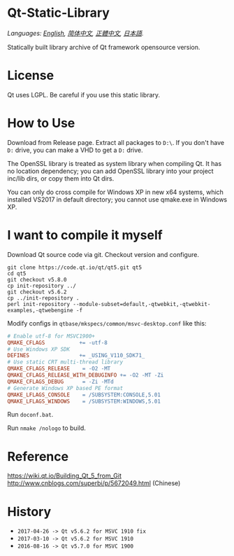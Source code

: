 ﻿# Qt-Static-Library
*Languages: [English](README.md), [简体中文](README.zh-cn.md), [正體中文](README.zh-tw.md), [日本語](README.ja.md).*

Statically built library archive of Qt framework opensource version.

License
===
Qt uses LGPL. Be careful if you use this static library.

How to Use
===
Download from Release page. Extract all packages to `D:\`.
If you don't have `D:` drive, you can make a VHD to get a `D:` drive.

The OpenSSL library is treated as system library when compiling Qt.
It has no location dependency; you can add OpenSSL library into your project inc/lib dirs, or copy them into Qt dirs.

You can only do cross compile for Windows XP in new x64 systems, which installed VS2017 in default directory; you cannot use qmake.exe in Windows XP.


I want to compile it myself
===

Download Qt source code via git. Checkout version and configure.
```shell
git clone https://code.qt.io/qt/qt5.git qt5
cd qt5
git checkout v5.8.0
cp init-repository ../
git checkout v5.6.2
cp ../init-repository .
perl init-repository --module-subset=default,-qtwebkit,-qtwebkit-examples,-qtwebengine -f
```

Modify configs in `qtbase/mkspecs/common/msvc-desktop.conf` like this:
```Makefile
# Enable utf-8 for MSVC1900+
QMAKE_CFLAGS           += -utf-8
# Use Windows XP SDK
DEFINES                += _USING_V110_SDK71_
# Use static CRT multi-thread library
QMAKE_CFLAGS_RELEASE    = -O2 -MT
QMAKE_CFLAGS_RELEASE_WITH_DEBUGINFO += -O2 -MT -Zi
QMAKE_CFLAGS_DEBUG      = -Zi -MTd
# Generate Windows XP based PE format
QMAKE_LFLAGS_CONSOLE    = /SUBSYSTEM:CONSOLE,5.01
QMAKE_LFLAGS_WINDOWS    = /SUBSYSTEM:WINDOWS,5.01
```

Run `doconf.bat`.

Run `nmake /nologo` to build.

Reference
===
https://wiki.qt.io/Building_Qt_5_from_Git
http://www.cnblogs.com/superbi/p/5672049.html (Chinese)

History
===
* `2017-04-26 -> Qt v5.6.2 for MSVC 1910 fix`
* `2017-03-10 -> Qt v5.6.2 for MSVC 1910`
* `2016-08-16 -> Qt v5.7.0 for MSVC 1900`

